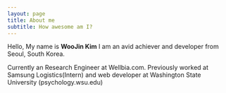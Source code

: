 ```yaml
---
layout: page
title: About me
subtitle: How awesome am I?
---
```


<div id="aboutme-section">

Hello, My name is <strong>WooJin Kim</strong>
I am an avid achiever and developer from Seoul, South Korea.

<p class="about-text">
<span class="fa fa-briefcase about-icon"></span>
Currently an Research Engineer at Wellbia.com. Previously worked at Samsung Logistics(Intern) and web developer at Washington State University (psychology.wsu.edu)
</p>

</div>